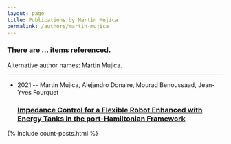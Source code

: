 ```yaml
---
layout: page
title: Publications by Martin Mujica
permalink: /authors/martin-mujica
---
```


<h3 id="number-posts">There are ... items referenced.</h3>
<p id='info-authors'>Alternative author names: Martin Mujica.</p>
<hr />
<ul class="post-list">
<li><span class='post-meta'>2021 -- Martin Mujica, Alejandro Donaire, Mourad Benoussaad, Jean-Yves Fourquet</span><h3><a class='post-link' href="{{ site.baseurl }}/impedance-control-for-a-flexible-robot-enhanced-with-energy-tanks-in-the-port-hamiltonian-framework">Impedance Control for a Flexible Robot Enhanced with Energy Tanks in the port-Hamiltonian Framework</a></h3></li>

</ul>
{% include count-posts.html %}

